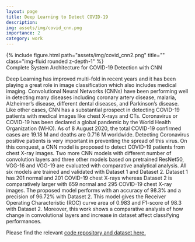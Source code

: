 ```yaml
---
layout: page
title: Deep Learning to Detect COVID-19
description:
img: assets/img/covid_cnn.png
importance: 2
category: work
---
```


<div class="row">
    <div class="col-sm mt-3 mt-md-0">
        {% include figure.html path="assets/img/covid_cnn2.png" title="" class="img-fluid rounded z-depth-1" %}
    </div>
</div>
<div class="caption">
    Complete System Architecture for COVID-19 Detection with CNN
</div>

Deep Learning has improved multi-fold in recent years and it has been playing a great role
in image classification which also includes medical imaging. Convolutional Neural Networks (CNNs)
have been performing well in detecting many diseases including coronary artery disease, malaria,
Alzheimer’s disease, different dental diseases, and Parkinson’s disease. Like other cases, CNN has a
substantial prospect in detecting COVID-19 patients with medical images like chest X-rays and CTs.
Coronavirus or COVID-19 has been declared a global pandemic by the World Health Organization
(WHO). As of 8 August 2020, the total COVID-19 confirmed cases are 19.18 M and deaths are 0.716 M
worldwide. Detecting Coronavirus positive patients is very important in preventing the spread of
this virus. On this conquest, a CNN model is proposed to detect COVID-19 patients from chest X-ray
images. Two more CNN models with different number of convolution layers and three other models
based on pretrained ResNet50, VGG-16 and VGG-19 are evaluated with comparative analytical
analysis. All six models are trained and validated with Dataset 1 and Dataset 2. Dataset 1 has 201
normal and 201 COVID-19 chest X-rays whereas Dataset 2 is comparatively larger with 659 normal
and 295 COVID-19 chest X-ray images. The proposed model performs with an accuracy of 98.3% and
a precision of 96.72% with Dataset 2. This model gives the Receiver Operating Characteristic (ROC)
curve area of 0.983 and F1-score of 98.3 with Dataset 2. Moreover, this work shows a comparative
analysis of how change in convolutional layers and increase in dataset affect classifying performances.

Please find the relevant <a href="https://github.com/Foysal1565/COVID-19-Detection-AI-MDPI">code repository and dataset here.</a>
